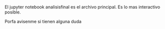 El jupyter notebook analisisfinal es el archivo principal. Es lo mas interactivo posible. 

Porfa avisenme si tienen alguna duda
